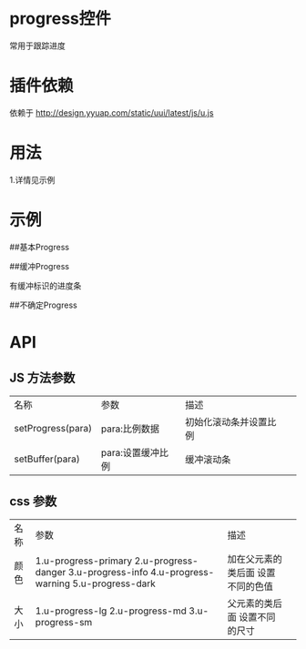 # progress控件

常用于跟踪进度

# 插件依赖

依赖于 http://design.yyuap.com/static/uui/latest/js/u.js

# 用法

1.详情见示例

# 示例


##基本Progress
<div class="example-content"><div id="p1" class="u-progress"></div></div>
<div class="example-content ex-hide"><script>u.on(window, 'load', function() {
    'use strict';
    document.querySelector('#p1')['u.Progress'].setProgress(33);

});
</script></div>

##缓冲Progress

有缓冲标识的进度条
<div class="example-content"><div id="p3" class="u-progress"></div></div>
<div class="example-content ex-hide"><script>u.on(window, 'load', function() {
    'use strict';
    document.querySelector('#p3')['u.Progress'].setProgress(33).setBuffer(87);

});
</script></div>

##不确定Progress
<div class="example-content"><div id="p2" class="u-progress u-progress__indeterminate"></div>
</p></div>


# API

## JS 方法参数

<table>
  <tbody>
  	  <tr>
	    <td>名称</td>
	    <td>参数</td>
	    <td>描述</td>
	    <td></td>
	  </tr>
	  <tr>
	    <td>setProgress(para)</td>
	    <td>para:比例数据</td>
	    <td>初始化滚动条并设置比例</td>
	    <td></td>
	  </tr>
	  <tr>
	    <td>setBuffer(para)</td>
	    <td>para:设置缓冲比例</td>
	    <td>缓冲滚动条</td>
	    <td></td>
	  </tr>
	</tbody>
</table>

## css 参数

<table>
  <tbody>
  	  <tr>
	    <td>名称</td>
	    <td>参数</td>
	    <td>描述</td>
	    <td></td>
	  </tr>
	  <tr>
	    <td>颜色</td>
	    <td>1.u-progress-primary 2.u-progress-danger 3.u-progress-info 4.u-progress-warning 5.u-progress-dark</td>
	    <td>加在父元素的类后面 设置不同的色值</td>
	    <td></td>
	  </tr>
	  <tr>
	    <td>大小</td>
	    <td>1.u-progress-lg 2.u-progress-md 3.u-progress-sm</td>
	    <td>父元素的类后面 设置不同的尺寸</td>
	    <td></td>
	  </tr>
	</tbody>
</table>

